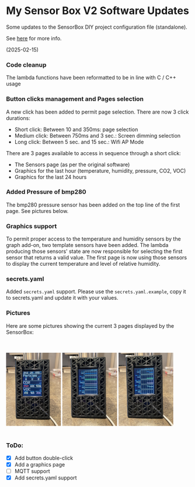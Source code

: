 # My Sensor Box V2 Software Updates

Some updates to the SensorBox DIY project configuration file (standalone).

See [here](https://www.printables.com/model/1079858-3d-printer-emission-sensor-array-sensorbox-v2) for more info.

(2025-02-15)

### Code cleanup

The lambda functions have been reformatted to be in line with C / C++ usage

### Button clicks management and Pages selection

A new click has been added to permit page selection. There are now 3 click durations:

- Short click: Between 10 and 350ms: page selection
- Medium click: Between 750ms and 3 sec.: Screen dimming selection
- Long click: Between 5 sec. and 15 sec.: Wifi AP Mode

There are 3 pages available to access in sequence through a short click:

- The Sensors page (as per the original software)
- Graphics for the last hour (temperature, humidity, pressure, CO2, VOC)
- Graphics for the last 24 hours

### Added Pressure of bmp280

The bmp280 pressure sensor has been added on the top line of the first page. See pictures below.

### Graphics support

To permit proper access to the temperature and humidity sensors by the graph add-on, two template sensors have been added. The lambda producing those sensors' state are now responsible for selecting the first sensor that returns a valid value. The first page is now using those sensors to display the current temperature and level of relative humidity.

### secrets.yaml

Added `secrets.yaml` support. Please use the `secrets.yaml.example`, copy it to secrets.yaml and update it with your values.

### Pictures

Here are some pictures showing the current 3 pages displayed by the SensorBox:

</br></br>
<img src="./pictures/Page1.jpg" width="150" title="Page 1"/>&nbsp;<img src="./pictures/Page2.jpg" width="150" title="Page 2"/>&nbsp;<img src="./pictures/Page3.jpg" width="150" title="Page 3"/>
</br></br>

### ToDo:

- [x] Add button double-click 
- [x] Add a graphics page
- [ ] MQTT support
- [x] Add secrets.yaml support